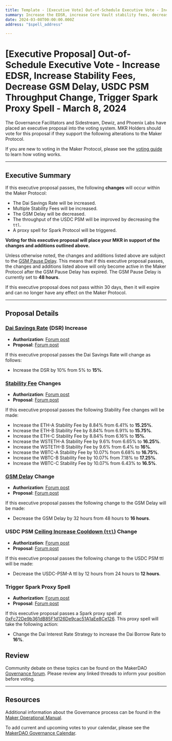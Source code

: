 ```yaml
---
title: Template - [Executive Vote] Out-of-Schedule Executive Vote - Increase EDSR, Increase Stability Fees, Decrease GSM Delay, USDC PSM Throughput Change, Trigger Spark Proxy Spell - March 8, 2024
summary: Increase the EDSR, increase Core Vault stability fees, decrease the GSM delay, reduce the USDC PSM ttl, trigger Spark Proxy Spell.
date: 2024-03-08T00:00:00.000Z
address: "$spell_address"

---
```

# [Executive Proposal] Out-of-Schedule Executive Vote - Increase EDSR, Increase Stability Fees, Decrease GSM Delay, USDC PSM Throughput Change, Trigger Spark Proxy Spell - March 8, 2024

The Governance Facilitators and Sidestream, Dewiz, and Phoenix Labs have placed an executive proposal into the voting system. MKR Holders should vote for this proposal if they support the following alterations to the Maker Protocol.

If you are new to voting in the Maker Protocol, please see the [voting guide](https://manual.makerdao.com/governance/voting-in-makerdao/on-chain-governance) to learn how voting works.

---

## Executive Summary

If this executive proposal passes, the following **changes** will occur within the Maker Protocol:
- The Dai Savings Rate will be increased.
- Multiple Stability Fees will be increased.
- The GSM Delay will be decreased.
- The throughput of the USDC PSM will be improved by decreasing the `ttl`.
- A proxy spell for Spark Protocol will be triggered.

**Voting for this executive proposal will place your MKR in support of the changes and additions outlined above.**

Unless otherwise noted, the changes and additions listed above are subject to the [GSM Pause Delay](https://manual.makerdao.com/parameter-index/core/param-gsm-pause-delay). This means that if this executive proposal passes, the changes and additions listed above will only become active in the Maker Protocol after the GSM Pause Delay has expired. The GSM Pause Delay is currently set to **48 hours**.

If this executive proposal does not pass within 30 days, then it will expire and can no longer have any effect on the Maker Protocol.

---

## Proposal Details

### [Dai Savings Rate](https://manual.makerdao.com/parameter-index/core/param-dai-savings-rate) (DSR) Increase

* **Authorization**: [Forum post](https://forum.makerdao.com/t/accelerated-proposal-rate-system-gsm-delay-psm-usdc-a-ttl-changes/23824/3)
* **Proposal**: [Forum post](https://forum.makerdao.com/t/accelerated-proposal-rate-system-gsm-delay-psm-usdc-a-ttl-changes/23824)

If this executive proposal passes the Dai Savings Rate will change as follows:

* Increase the DSR by 10% from 5% to **15%**.

### [Stability Fee](https://mips.makerdao.com/mips/details/MIP104#14-3-1-3-stability-fee-sf-) Changes

* **Authorization**: [Forum post](https://forum.makerdao.com/t/accelerated-proposal-rate-system-gsm-delay-psm-usdc-a-ttl-changes/23824/3)
* **Proposal**: [Forum post](https://forum.makerdao.com/t/accelerated-proposal-rate-system-gsm-delay-psm-usdc-a-ttl-changes/23824)

If this executive proposal passes the following Stability Fee changes will be made:

* Increase the ETH-A Stability Fee by 8.84% from 6.41% to **15.25%**.
* Increase the ETH-B Stability Fee by 8.84% from 6.91% to **15.75%**.
* Increase the ETH-C Stability Fee by 8.84% from 6.16% to **15%**.
* Increase the WSTETH-A Stability Fee by 9.6% from 6.65% to **16.25%**.
* Increase the WSTETH-B Stability Fee by 9.6% from 6.4% to **16%**.
* Increase the WBTC-A Stability Fee by 10.07% from 6.68% to **16.75%**.
* Increase the WBTC-B Stability Fee by 10.07% from 7.18% to **17.25%**.
* Increase the WBTC-C Stability Fee by 10.07% from 6.43% to **16.5%**.

### [GSM Delay](https://mips.makerdao.com/mips/details/MIP113#10-1-gsm-governance-security-module-pause-delay) Change

* **Authorization**: [Forum post](https://forum.makerdao.com/t/accelerated-proposal-rate-system-gsm-delay-psm-usdc-a-ttl-changes/23824/4)
* **Proposal**: [Forum post](https://forum.makerdao.com/t/accelerated-proposal-rate-system-gsm-delay-psm-usdc-a-ttl-changes/23824)

If this executive proposal passes the following change to the GSM Delay will be made:

* Decrease the GSM Delay by 32 hours from 48 hours to **16 hours**.

### USDC PSM [Ceiling Increase Cooldown (`ttl`)](https://mips.makerdao.com/mips/details/MIP104#14-3-1-4-3-ceiling-increase-cooldown-ttl-) Change

* **Authorization**: [Forum post](https://forum.makerdao.com/t/accelerated-proposal-rate-system-gsm-delay-psm-usdc-a-ttl-changes/23824/3)
* **Proposal**: [Forum post](https://forum.makerdao.com/t/accelerated-proposal-rate-system-gsm-delay-psm-usdc-a-ttl-changes/23824)

If this executive proposal passes the following change to the USDC PSM ttl will be made:

* Decrease the USDC-PSM-A ttl by 12 hours from 24 hours to **12 hours**.

### Trigger Spark Proxy Spell

* **Authorization**: [Forum post](https://forum.makerdao.com/t/accelerated-proposal-rate-system-gsm-delay-psm-usdc-a-ttl-changes/23824/3)
* **Proposal**: [Forum post](https://forum.makerdao.com/t/accelerated-proposal-rate-system-gsm-delay-psm-usdc-a-ttl-changes/23824)

If this executive proposal passes a Spark proxy spell at [0xFc72De9b361dB85F1d126De9cac51A1aEe8Ce126](https://etherscan.io/address/0xFc72De9b361dB85F1d126De9cac51A1aEe8Ce126). This proxy spell will take the following action:

* Change the Dai Interest Rate Strategy to increase the Dai Borrow Rate to **16%**.

## Review

Community debate on these topics can be found on the MakerDAO [Governance forum](https://forum.makerdao.com/). Please review any linked threads to inform your position before voting.

---

## Resources

Additional information about the Governance process can be found in the [Maker Operational Manual](https://manual.makerdao.com).

To add current and upcoming votes to your calendar, please see the [MakerDAO Governance Calendar](https://manual.makerdao.com/makerdao/calendars/governance-calendar).